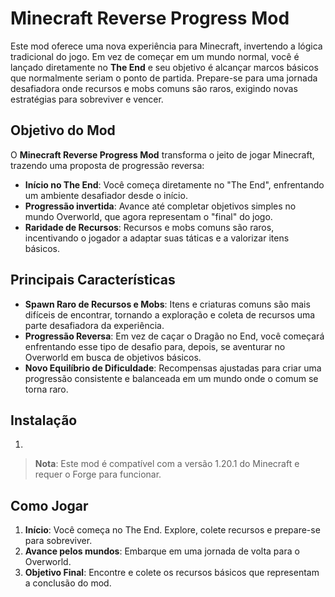 # Minecraft Reverse Progress Mod

Este mod oferece uma nova experiência para Minecraft, invertendo a lógica tradicional do jogo. Em vez de começar em um mundo normal, você é lançado diretamente no **The End** e seu objetivo é alcançar marcos básicos que normalmente seriam o ponto de partida. Prepare-se para uma jornada desafiadora onde recursos e mobs comuns são raros, exigindo novas estratégias para sobreviver e vencer.

## Objetivo do Mod

O **Minecraft Reverse Progress Mod** transforma o jeito de jogar Minecraft, trazendo uma proposta de progressão reversa:
- **Início no The End**: Você começa diretamente no "The End", enfrentando um ambiente desafiador desde o início.
- **Progressão invertida**: Avance até completar objetivos simples no mundo Overworld, que agora representam o "final" do jogo.
- **Raridade de Recursos**: Recursos e mobs comuns são raros, incentivando o jogador a adaptar suas táticas e a valorizar itens básicos.

## Principais Características

- **Spawn Raro de Recursos e Mobs**: Itens e criaturas comuns são mais difíceis de encontrar, tornando a exploração e coleta de recursos uma parte desafiadora da experiência.
- **Progressão Reversa**: Em vez de caçar o Dragão no End, você começará enfrentando esse tipo de desafio para, depois, se aventurar no Overworld em busca de objetivos básicos.
- **Novo Equilíbrio de Dificuldade**: Recompensas ajustadas para criar uma progressão consistente e balanceada em um mundo onde o comum se torna raro.

## Instalação

1. 

> **Nota**: Este mod é compatível com a versão 1.20.1 do Minecraft e requer o Forge para funcionar.

## Como Jogar

1. **Início**: Você começa no The End. Explore, colete recursos e prepare-se para sobreviver.
2. **Avance pelos mundos**: Embarque em uma jornada de volta para o Overworld.
3. **Objetivo Final**: Encontre e colete os recursos básicos que representam a conclusão do mod.
